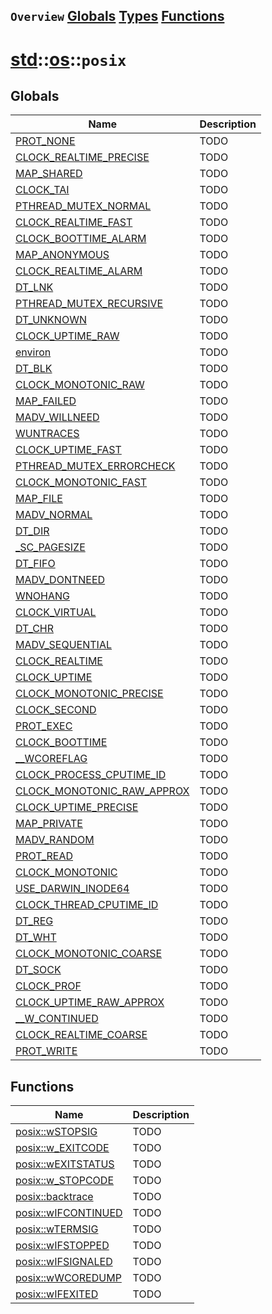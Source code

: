 ## `Overview` [Globals](./globals.md) [Types](./types.md) [Functions](./functions.md)
# [std](./../../std.md)::[os](./../os.md)::`posix`
## Globals
|Name|Description|
|----|-----------|
|[PROT_NONE](#todo)|TODO|
|[CLOCK_REALTIME_PRECISE](#todo)|TODO|
|[MAP_SHARED](#todo)|TODO|
|[CLOCK_TAI](#todo)|TODO|
|[PTHREAD_MUTEX_NORMAL](#todo)|TODO|
|[CLOCK_REALTIME_FAST](#todo)|TODO|
|[CLOCK_BOOTTIME_ALARM](#todo)|TODO|
|[MAP_ANONYMOUS](#todo)|TODO|
|[CLOCK_REALTIME_ALARM](#todo)|TODO|
|[DT_LNK](#todo)|TODO|
|[PTHREAD_MUTEX_RECURSIVE](#todo)|TODO|
|[DT_UNKNOWN](#todo)|TODO|
|[CLOCK_UPTIME_RAW](#todo)|TODO|
|[environ](#todo)|TODO|
|[DT_BLK](#todo)|TODO|
|[CLOCK_MONOTONIC_RAW](#todo)|TODO|
|[MAP_FAILED](#todo)|TODO|
|[MADV_WILLNEED](#todo)|TODO|
|[WUNTRACES](#todo)|TODO|
|[CLOCK_UPTIME_FAST](#todo)|TODO|
|[PTHREAD_MUTEX_ERRORCHECK](#todo)|TODO|
|[CLOCK_MONOTONIC_FAST](#todo)|TODO|
|[MAP_FILE](#todo)|TODO|
|[MADV_NORMAL](#todo)|TODO|
|[DT_DIR](#todo)|TODO|
|[_SC_PAGESIZE](#todo)|TODO|
|[DT_FIFO](#todo)|TODO|
|[MADV_DONTNEED](#todo)|TODO|
|[WNOHANG](#todo)|TODO|
|[CLOCK_VIRTUAL](#todo)|TODO|
|[DT_CHR](#todo)|TODO|
|[MADV_SEQUENTIAL](#todo)|TODO|
|[CLOCK_REALTIME](#todo)|TODO|
|[CLOCK_UPTIME](#todo)|TODO|
|[CLOCK_MONOTONIC_PRECISE](#todo)|TODO|
|[CLOCK_SECOND](#todo)|TODO|
|[PROT_EXEC](#todo)|TODO|
|[CLOCK_BOOTTIME](#todo)|TODO|
|[__WCOREFLAG](#todo)|TODO|
|[CLOCK_PROCESS_CPUTIME_ID](#todo)|TODO|
|[CLOCK_MONOTONIC_RAW_APPROX](#todo)|TODO|
|[CLOCK_UPTIME_PRECISE](#todo)|TODO|
|[MAP_PRIVATE](#todo)|TODO|
|[MADV_RANDOM](#todo)|TODO|
|[PROT_READ](#todo)|TODO|
|[CLOCK_MONOTONIC](#todo)|TODO|
|[USE_DARWIN_INODE64](#todo)|TODO|
|[CLOCK_THREAD_CPUTIME_ID](#todo)|TODO|
|[DT_REG](#todo)|TODO|
|[DT_WHT](#todo)|TODO|
|[CLOCK_MONOTONIC_COARSE](#todo)|TODO|
|[DT_SOCK](#todo)|TODO|
|[CLOCK_PROF](#todo)|TODO|
|[CLOCK_UPTIME_RAW_APPROX](#todo)|TODO|
|[__W_CONTINUED](#todo)|TODO|
|[CLOCK_REALTIME_COARSE](#todo)|TODO|
|[PROT_WRITE](#todo)|TODO|
## Functions
|Name|Description|
|----|-----------|
|[posix::wSTOPSIG](#todo)|TODO|
|[posix::w_EXITCODE](#todo)|TODO|
|[posix::wEXITSTATUS](#todo)|TODO|
|[posix::w_STOPCODE](#todo)|TODO|
|[posix::backtrace](#todo)|TODO|
|[posix::wIFCONTINUED](#todo)|TODO|
|[posix::wTERMSIG](#todo)|TODO|
|[posix::wIFSTOPPED](#todo)|TODO|
|[posix::wIFSIGNALED](#todo)|TODO|
|[posix::wWCOREDUMP](#todo)|TODO|
|[posix::wIFEXITED](#todo)|TODO|
